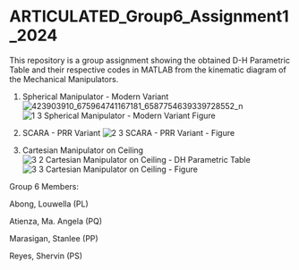 # ARTICULATED_Group6_Assignment1_2024

This repository is a group assignment showing the obtained D-H Parametric Table and their respective codes in MATLAB from the kinematic diagram of the Mechanical Manipulators.

1. Spherical Manipulator - Modern Variant
   ![423903910_675964741167181_6587754639339728552_n](https://github.com/stnll/ARTICULATED_Group6_Assignment1_2024/assets/157665975/e14cee15-17e7-4643-9f3e-8efa96fadacc)
   ![1 3 Spherical Manipulator - Modern Variant Figure](https://github.com/stnll/ARTICULATED_Group6_Assignment1_2024/assets/157665975/6dd3af94-3e3d-4d49-b87d-69e3517e8b44)

3. SCARA - PRR Variant
   ![2 3 SCARA - PRR Variant - Figure](https://github.com/stnll/ARTICULATED_Group6_Assignment1_2024/assets/157665975/a8ddde35-9e35-4a14-b6b5-8e9d61b9723e)

4. Cartesian Manipulator on Ceiling
![3 2 Cartesian Manipulator on Ceiling - DH Parametric Table](https://github.com/stnll/ARTICULATED_Group6_Assignment1_2024/assets/157665975/5849cd5f-9580-4a55-9b4c-c4d63892098d)
![3 3 Cartesian Manipulator on Ceiling - Figure](https://github.com/stnll/ARTICULATED_Group6_Assignment1_2024/assets/157665975/cd14ebd4-7f73-4ca0-9fbb-afb18157f710)

Group 6 Members:

Abong, Louwella (PL)

Atienza, Ma. Angela (PQ)

Marasigan, Stanlee (PP)

Reyes, Shervin (PS)
